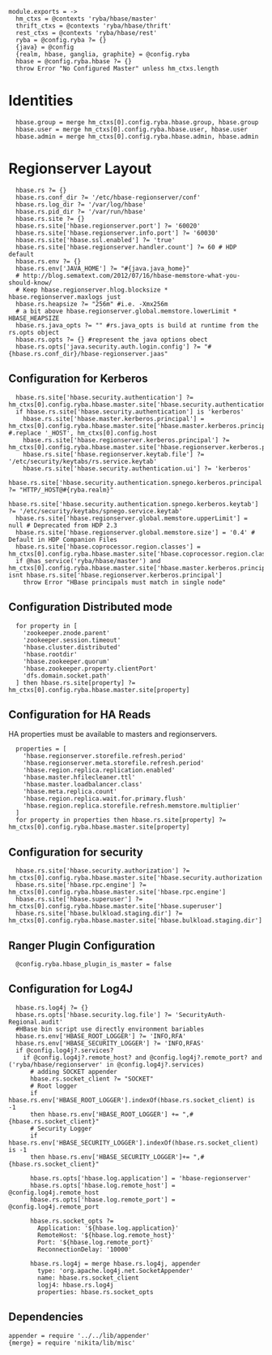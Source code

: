 

    module.exports = ->
      hm_ctxs = @contexts 'ryba/hbase/master'
      thrift_ctxs = @contexts 'ryba/hbase/thrift'
      rest_ctxs = @contexts 'ryba/hbase/rest'
      ryba = @config.ryba ?= {}
      {java} = @config
      {realm, hbase, ganglia, graphite} = @config.ryba
      hbase = @config.ryba.hbase ?= {}
      throw Error "No Configured Master" unless hm_ctxs.length

# Identities

      hbase.group = merge hm_ctxs[0].config.ryba.hbase.group, hbase.group
      hbase.user = merge hm_ctxs[0].config.ryba.hbase.user, hbase.user
      hbase.admin = merge hm_ctxs[0].config.ryba.hbase.admin, hbase.admin

# Regionserver Layout

      hbase.rs ?= {}
      hbase.rs.conf_dir ?= '/etc/hbase-regionserver/conf'
      hbase.rs.log_dir ?= '/var/log/hbase'
      hbase.rs.pid_dir ?= '/var/run/hbase'
      hbase.rs.site ?= {}
      hbase.rs.site['hbase.regionserver.port'] ?= '60020'
      hbase.rs.site['hbase.regionserver.info.port'] ?= '60030'
      hbase.rs.site['hbase.ssl.enabled'] ?= 'true'
      hbase.rs.site['hbase.regionserver.handler.count'] ?= 60 # HDP default
      hbase.rs.env ?= {}
      hbase.rs.env['JAVA_HOME'] ?= "#{java.java_home}"
      # http://blog.sematext.com/2012/07/16/hbase-memstore-what-you-should-know/
      # Keep hbase.regionserver.hlog.blocksize * hbase.regionserver.maxlogs just
      hbase.rs.heapsize ?= "256m" #i.e. -Xmx256m
      # a bit above hbase.regionserver.global.memstore.lowerLimit * HBASE_HEAPSIZE
      hbase.rs.java_opts ?= "" #rs.java_opts is build at runtime from the rs.opts object
      hbase.rs.opts ?= {} #represent the java options obect
      hbase.rs.opts['java.security.auth.login.config'] ?= "#{hbase.rs.conf_dir}/hbase-regionserver.jaas"

## Configuration for Kerberos

      hbase.rs.site['hbase.security.authentication'] ?= hm_ctxs[0].config.ryba.hbase.master.site['hbase.security.authentication']
      if hbase.rs.site['hbase.security.authentication'] is 'kerberos'
        hbase.rs.site['hbase.master.kerberos.principal'] = hm_ctxs[0].config.ryba.hbase.master.site['hbase.master.kerberos.principal'] #.replace '_HOST', hm_ctxs[0].config.host
        hbase.rs.site['hbase.regionserver.kerberos.principal'] ?= hm_ctxs[0].config.ryba.hbase.master.site['hbase.regionserver.kerberos.principal']
        hbase.rs.site['hbase.regionserver.keytab.file'] ?= '/etc/security/keytabs/rs.service.keytab'
        hbase.rs.site['hbase.security.authentication.ui'] ?= 'kerberos'
        hbase.rs.site['hbase.security.authentication.spnego.kerberos.principal'] ?= "HTTP/_HOST@#{ryba.realm}"
        hbase.rs.site['hbase.security.authentication.spnego.kerberos.keytab'] ?= '/etc/security/keytabs/spnego.service.keytab'
      hbase.rs.site['hbase.regionserver.global.memstore.upperLimit'] = null # Deprecated from HDP 2.3
      hbase.rs.site['hbase.regionserver.global.memstore.size'] = '0.4' # Default in HDP Companion Files
      hbase.rs.site['hbase.coprocessor.region.classes'] =  hm_ctxs[0].config.ryba.hbase.master.site['hbase.coprocessor.region.classes']
      if @has_service('ryba/hbase/master') and hm_ctxs[0].config.ryba.hbase.master.site['hbase.master.kerberos.principal'] isnt hbase.rs.site['hbase.regionserver.kerberos.principal']
        throw Error "HBase principals must match in single node"

## Configuration Distributed mode

      for property in [
        'zookeeper.znode.parent'
        'zookeeper.session.timeout'
        'hbase.cluster.distributed'
        'hbase.rootdir'
        'hbase.zookeeper.quorum'
        'hbase.zookeeper.property.clientPort'
        'dfs.domain.socket.path'
      ] then hbase.rs.site[property] ?= hm_ctxs[0].config.ryba.hbase.master.site[property]

## Configuration for HA Reads

HA properties must be available to masters and regionservers.

      properties = [
        'hbase.regionserver.storefile.refresh.period'
        'hbase.regionserver.meta.storefile.refresh.period'
        'hbase.region.replica.replication.enabled'
        'hbase.master.hfilecleaner.ttl'
        'hbase.master.loadbalancer.class'
        'hbase.meta.replica.count'
        'hbase.region.replica.wait.for.primary.flush'
        'hbase.region.replica.storefile.refresh.memstore.multiplier'
      ]
      for property in properties then hbase.rs.site[property] ?= hm_ctxs[0].config.ryba.hbase.master.site[property]

## Configuration for security

      hbase.rs.site['hbase.security.authorization'] ?= hm_ctxs[0].config.ryba.hbase.master.site['hbase.security.authorization']
      hbase.rs.site['hbase.rpc.engine'] ?= hm_ctxs[0].config.ryba.hbase.master.site['hbase.rpc.engine']
      hbase.rs.site['hbase.superuser'] ?= hm_ctxs[0].config.ryba.hbase.master.site['hbase.superuser']
      hbase.rs.site['hbase.bulkload.staging.dir'] ?= hm_ctxs[0].config.ryba.hbase.master.site['hbase.bulkload.staging.dir']

## Ranger Plugin Configuration

      @config.ryba.hbase_plugin_is_master = false

## Configuration for Log4J

      hbase.rs.log4j ?= {}
      hbase.rs.opts['hbase.security.log.file'] ?= 'SecurityAuth-Regional.audit'
      #HBase bin script use directly environment bariables
      hbase.rs.env['HBASE_ROOT_LOGGER'] ?= 'INFO,RFA'
      hbase.rs.env['HBASE_SECURITY_LOGGER'] ?= 'INFO,RFAS'
      if @config.log4j?.services?
        if @config.log4j?.remote_host? and @config.log4j?.remote_port? and ('ryba/hbase/regionserver' in @config.log4j?.services)
          # adding SOCKET appender
          hbase.rs.socket_client ?= "SOCKET"
          # Root logger
          if hbase.rs.env['HBASE_ROOT_LOGGER'].indexOf(hbase.rs.socket_client) is -1
          then hbase.rs.env['HBASE_ROOT_LOGGER'] += ",#{hbase.rs.socket_client}"
          # Security Logger
          if hbase.rs.env['HBASE_SECURITY_LOGGER'].indexOf(hbase.rs.socket_client) is -1
          then hbase.rs.env['HBASE_SECURITY_LOGGER']+= ",#{hbase.rs.socket_client}"

          hbase.rs.opts['hbase.log.application'] = 'hbase-regionserver'
          hbase.rs.opts['hbase.log.remote_host'] = @config.log4j.remote_host
          hbase.rs.opts['hbase.log.remote_port'] = @config.log4j.remote_port

          hbase.rs.socket_opts ?=
            Application: '${hbase.log.application}'
            RemoteHost: '${hbase.log.remote_host}'
            Port: '${hbase.log.remote_port}'
            ReconnectionDelay: '10000'

          hbase.rs.log4j = merge hbase.rs.log4j, appender
            type: 'org.apache.log4j.net.SocketAppender'
            name: hbase.rs.socket_client
            logj4: hbase.rs.log4j
            properties: hbase.rs.socket_opts

## Dependencies

    appender = require '../../lib/appender'
    {merge} = require 'nikita/lib/misc'
